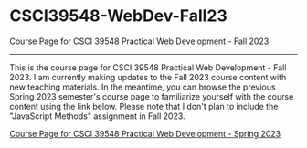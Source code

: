# CSCI39548-WebDev-Fall23
Course Page for CSCI 39548 Practical Web Development - Fall 2023

----------
This is the course page for CSCI 39548 Practical Web Development - Fall 2023. I am currently making updates to the Fall 2023 course content with new teaching materials.
In the meantime, you can browse the previous Spring 2023 semester's course page to familiarize yourself with the course content using the link below. Please note that I don't plan to include the "JavaScript Methods" assignment in Fall 2023.

[Course Page for CSCI 39548 Practical Web Development - Spring 2023]( https://github.com/johnnylaicode/CSCI39548-WebDev-Spring23)
